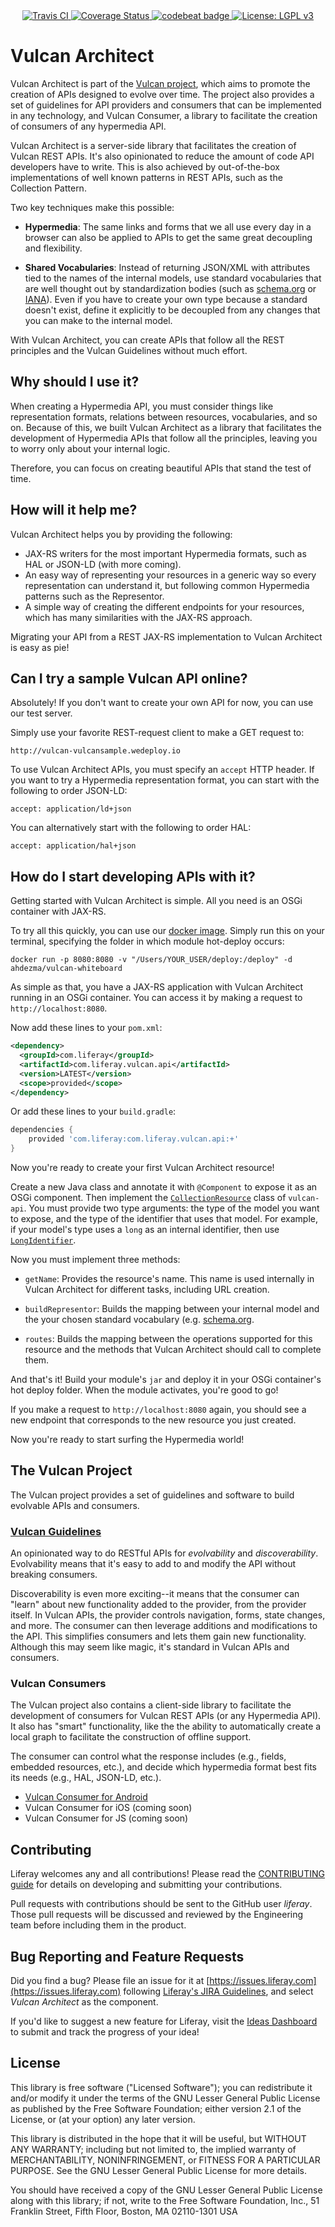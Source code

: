 <div align="center">
    <a href="https://travis-ci.org/liferay/com-liferay-vulcan">
        <img src="https://travis-ci.org/liferay/com-liferay-vulcan.svg?branch=master" alt="Travis CI" />
    </a>
    <a href='https://coveralls.io/github/liferay/com-liferay-vulcan?branch=master'>
        <img src='https://coveralls.io/repos/github/liferay/com-liferay-vulcan/badge.svg?branch=master' alt='Coverage Status' />
    </a>
    <a href="https://codebeat.co/projects/github-com-liferay-com-liferay-vulcan-master">
        <img alt="codebeat badge" src="https://codebeat.co/badges/bb871bcd-dd93-49f2-a8bc-6166169b0e44" />
    </a>
    <a href='https://www.gnu.org/licenses/lgpl-3.0'>
        <img src='https://img.shields.io/badge/License-LGPL%20v3-blue.svg' alt='License: LGPL v3' />
    </a>
</div>

# Vulcan Architect

Vulcan Architect is part of the [Vulcan project](#the-vulcan-project), which aims to promote the creation of APIs designed to evolve over time. The project also provides a set of guidelines for API providers and consumers that can be implemented in any technology, and Vulcan Consumer, a library to facilitate the creation of consumers of any hypermedia API.

Vulcan Architect is a server-side library that facilitates the creation of Vulcan REST APIs. It's also opinionated to reduce the amount of code API developers have to write. This is also achieved by out-of-the-box implementations of well known patterns in REST APIs, such as the Collection Pattern.

Two key techniques make this possible:

- **Hypermedia**: The same links and forms that we all use every day in a browser can also be applied to APIs to get the same great decoupling and flexibility.

- **Shared Vocabularies**: Instead of returning JSON/XML with attributes tied to the names of the internal models, use standard vocabularies that are well thought out by standardization bodies (such as [schema.org](https://schema.org) or [IANA](https://www.iana.org/assignments/link-relations/link-relations.xhtml)). Even if you have to create your own type because a standard doesn't exist, define it explicitly to be decoupled from any changes that you can make to the internal model.

With Vulcan Architect, you can create APIs that follow all the REST principles and the Vulcan Guidelines without much effort.

## Why should I use it?

When creating a Hypermedia API, you must consider things like representation formats, relations between resources, vocabularies, and so on. Because of this, we built Vulcan Architect as a library that facilitates the development of Hypermedia APIs that follow all the principles, leaving you to worry only about your internal logic.

Therefore, you can focus on creating beautiful APIs that stand the test of time.

## How will it help me?

Vulcan Architect helps you by providing the following:

- JAX-RS writers for the most important Hypermedia formats, such as HAL or JSON-LD (with more coming).
- An easy way of representing your resources in a generic way so every representation can understand it, but following common Hypermedia patterns such as the Representor.
- A simple way of creating the different endpoints for your resources, which has many similarities with the JAX-RS approach.

Migrating your API from a REST JAX-RS implementation to Vulcan Architect is easy as pie!

## Can I try a sample Vulcan API online?

Absolutely! If you don't want to create your own API for now, you can use our test server.

Simply use your favorite REST-request client to make a GET request to:

    http://vulcan-vulcansample.wedeploy.io

To use Vulcan Architect APIs, you must specify an `accept` HTTP header. If you want to try a Hypermedia representation format, you can start with the following to order JSON-LD:

    accept: application/ld+json

You can alternatively start with the following to order HAL:

    accept: application/hal+json

## How do I start developing APIs with it?

Getting started with Vulcan Architect is simple. All you need is an OSGi container with JAX-RS.

To try all this quickly, you can use our [docker image](https://hub.docker.com/r/ahdezma/vulcan-whiteboard/). Simply run this on your terminal, specifying the folder in which module hot-deploy occurs:

    docker run -p 8080:8080 -v "/Users/YOUR_USER/deploy:/deploy" -d ahdezma/vulcan-whiteboard

As simple as that, you have a JAX-RS application with Vulcan Architect running in an OSGi container. You can access it by making a request to `http://localhost:8080`.

Now add these lines to your `pom.xml`:

```xml
<dependency>
  <groupId>com.liferay</groupId>
  <artifactId>com.liferay.vulcan.api</artifactId>
  <version>LATEST</version>
  <scope>provided</scope>
</dependency>
```

Or add these lines to your `build.gradle`:

```groovy
dependencies {
	provided 'com.liferay:com.liferay.vulcan.api:+'
}
```

Now you're ready to create your first Vulcan Architect resource!

Create a new Java class and annotate it with `@Component` to expose it as an OSGi component. Then implement the [`CollectionResource`](https://github.com/liferay/com-liferay-vulcan/blob/master/vulcan-api/src/main/java/com/liferay/vulcan/resource/CollectionResource.java) class of `vulcan-api`. You must provide two type arguments: the type of the model you want to expose, and the type of the identifier that uses that model. For example, if your model's type uses a `long` as an internal identifier, then use [`LongIdentifier`](https://github.com/liferay/com-liferay-vulcan/blob/master/vulcan-api/src/main/java/com/liferay/vulcan/resource/identifier/LongIdentifier.java).

Now you must implement three methods:

- `getName`: Provides the resource's name. This name is used internally in Vulcan Architect for different tasks, including URL creation.

- `buildRepresentor`: Builds the mapping between your internal model and the your chosen standard vocabulary (e.g. [schema.org](https://schema.org).

- `routes`: Builds the mapping between the operations supported for this resource and the methods that Vulcan Architect should call to complete them.

And that's it! Build your module's `jar` and deploy it in your OSGi container's hot deploy folder. When the module activates, you're good to go!

If you make a request to `http://localhost:8080` again, you should see a new endpoint that corresponds to the new resource you just created.

Now you're ready to start surfing the Hypermedia world!

## The Vulcan Project

The Vulcan project provides a set of guidelines and software to build evolvable APIs and consumers.

### [Vulcan Guidelines](https://vulcan.wedeploy.io/guidelines/)

An opinionated way to do RESTful APIs for *evolvability* and *discoverability*. Evolvability means that it's easy to add to and modify the API without breaking consumers.

Discoverability is even more exciting--it means that the consumer can "learn" about new functionality added to the provider, from the provider itself. In Vulcan APIs, the provider controls navigation, forms, state changes, and more. The consumer can then leverage additions and modifications to the API. This simplifies consumers and lets them gain new functionality. Although this may seem like magic, it's standard in Vulcan APIs and consumers.

### Vulcan Consumers

The Vulcan project also contains a client-side library to facilitate the development of consumers for Vulcan REST APIs (or any Hypermedia API). It also has "smart" functionality, like the the ability to automatically create a local graph to facilitate the construction of offline support.

The consumer can control what the response includes (e.g., fields, embedded resources, etc.), and decide which hypermedia format best fits its needs (e.g., HAL, JSON-LD, etc.).

- [Vulcan Consumer for Android](https://github.com/liferay-mobile/vulcan-consumer-android)
- Vulcan Consumer for iOS (coming soon)
- Vulcan Consumer for JS (coming soon)

## Contributing
Liferay welcomes any and all contributions! Please read the [CONTRIBUTING guide](https://github.com/liferay/liferay-portal/blob/master/CONTRIBUTING.markdown) for details on developing and submitting your contributions.

Pull requests with contributions should be sent to the GitHub user *liferay*. Those pull requests will be discussed and reviewed by the Engineering team before including them in the product.

## Bug Reporting and Feature Requests
Did you find a bug? Please file an issue for it at [https://issues.liferay.com](https://issues.liferay.com) following [Liferay's JIRA Guidelines](http://www.liferay.com/community/wiki/-/wiki/Main/JIRA), and select *Vulcan Architect* as the component.

If you'd like to suggest a new feature for Liferay, visit the [Ideas Dashboard](https://dev.liferay.com/participate/ideas) to submit and track the progress of your idea!

## License
This library is free software ("Licensed Software"); you can redistribute it and/or modify it under the terms of the GNU Lesser General Public License as published by the Free Software Foundation; either version 2.1 of the License, or (at your option) any later version.

This library is distributed in the hope that it will be useful, but WITHOUT ANY WARRANTY; including but not limited to, the implied warranty of MERCHANTABILITY, NONINFRINGEMENT, or FITNESS FOR A PARTICULAR PURPOSE. See the GNU Lesser General Public License for more details.

You should have received a copy of the GNU Lesser General Public License along with this library; if not, write to the Free Software Foundation, Inc., 51 Franklin Street, Fifth Floor, Boston, MA 02110-1301 USA